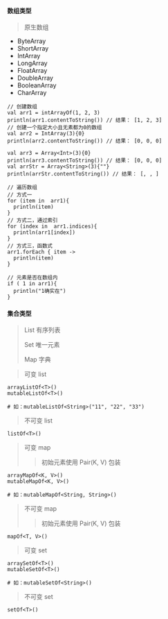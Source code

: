 #### 数组类型
> 原生数组

- ByteArray
- ShortArray
- IntArray
- LongArray
- FloatArray
- DoubleArray
- BooleanArray
- CharArray


```
// 创建数组
val arr1 = intArrayOf(1, 2, 3)
println(arr1.contentToString()) // 结果： [1, 2, 3]
// 创建一个指定大小且无素都为0的数组
val arr2 = IntArray(3){0}
println(arr2.contentToString()) // 结果： [0, 0, 0]

val arr3 = Array<Int>(3){0}
println(arr3.contentToString()) // 结果： [0, 0, 0]
val arrStr = Array<String>(3){""}
println(arrStr.contentToString()) // 结果： [, , ]

// 遍历数组
// 方式一
for (item in  arr1){
  println(item)
}
// 方式二，通过索引
for (index in  arr1.indices){
  println(arr1[index])
}
// 方式三，函数式
arr1.forEach { item ->
  println(item)
}

// 元素是否在数组内
if ( 1 in arr1){
  println("1确实在")
}
```

#### 集合类型
> List 有序列表
>
> Set  唯一元素
>
> Map  字典
>

> 可变 list
```
arrayListOf<T>()
mutableListOf<T>()

# 如：mutableListOf<String>("11", "22", "33")
```

> 不可变 list
```
listOf<T>()
```

> 可变 map
> > 初始元素使用 Pair(K, V) 包装
```
arrayMapOf<K, V>()
mutableMapOf<K, V>()

# 如：mutableMapOf<String, String>()
```

> 不可变 map
> > 初始元素使用 Pair(K, V) 包装
```
mapOf<T, V>()
```

> 可变 set
```
arraySetOf<T>()
mutableSetOf<T>()

# 如：mutableSetOf<String>()
```

> 不可变 set
```
setOf<T>()
```

